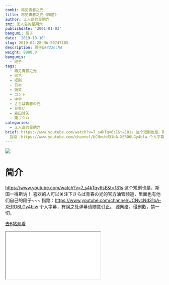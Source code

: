 ```yaml
---
combi: 再见青春之光
title: 再见青春之光《陶笛》
author: 无人岛的星期六
zmz: 无人岛的星期六
publishdate: '2001-01-03'
bangumi: 段子
date: '2019-10-10'
slug: 2019-04-28-NA-50747185
description: 段子&#8226;NA
weight: 8990.0
bangumis:
  - 段子
tags:
  - 再见青春之光
  - 综艺
  - 短剧
  - 日本
  - 搞笑
  - コント
  - 中字
  - さらば青春の光
  - お笑い
  - 森田哲矢
  - 東ブクロ
categories:
  - 无人岛的星期六
brief: https://www.youtube.com/watch?v=7_s4kTqv6sE&t=181s 这个短剧也是，斯国一得斯讷！ 喜欢的人可以关注下さらば青春の光的官方油管频道，里面也有他们自己的段子~~~
  指路：https://www.youtube.com/channel/UCNvcNd31bA-XERO6LGy4blw 个人字幕，有误之处弹幕请随意订正。 源网络，侵删歉，禁一切。
---
```

![](https://raw.githubusercontent.com/tcgriffith/owaraisite/master/static/tmpimg/560e970b7936ed56eef3139c1c0a3ec6761a93b4.jpg.480.jpg)
# 简介  
https://www.youtube.com/watch?v=7_s4kTqv6sE&t=181s
这个短剧也是，斯国一得斯讷！
喜欢的人可以关注下さらば青春の光的官方油管频道，里面也有他们自己的段子~~~
指路：https://www.youtube.com/channel/UCNvcNd31bA-XERO6LGy4blw
个人字幕，有误之处弹幕请随意订正。
源网络，侵删歉，禁一切。  

[去B站观看](https://www.bilibili.com/video/av50747185/)
<div class ="resp-container"><iframe class="testiframe" src="//player.bilibili.com/player.html?aid=50747185"", scrolling="no", allowfullscreen="true" > </iframe></div> 
